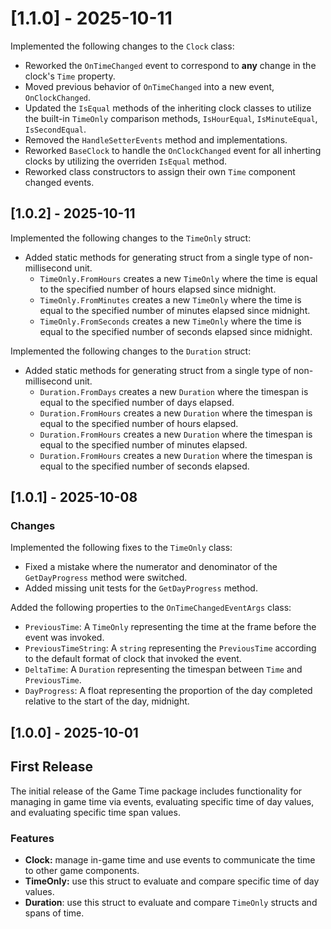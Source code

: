 # [1.1.0] - 2025-10-11

Implemented the following changes to the `Clock` class:

- Reworked the `OnTimeChanged` event to correspond to **any** change in the clock's `Time` property.
- Moved previous behavior of `OnTimeChanged` into a new event, `OnClockChanged`.
- Updated the `IsEqual` methods of the inheriting clock classes to utilize the built-in `TimeOnly`
comparison methods, `IsHourEqual`, `IsMinuteEqual`, `IsSecondEqual`.
- Removed the `HandleSetterEvents` method and implementations.
- Reworked `BaseClock` to handle the `OnClockChanged` event for all inherting clocks by utilizing
the overriden `IsEqual` method.
- Reworked class constructors to assign their own `Time` component changed events.

## [1.0.2] - 2025-10-11

Implemented the following changes to the `TimeOnly` struct:

- Added static methods for generating struct from a single type of non-millisecond unit.
  - `TimeOnly.FromHours` creates a new `TimeOnly` where the time is equal to the specified number
  of hours elapsed since midnight.
  - `TimeOnly.FromMinutes` creates a new `TimeOnly` where the time is equal to the specified number
    of minutes elapsed since midnight.
  - `TimeOnly.FromSeconds` creates a new `TimeOnly` where the time is equal to the specified number
    of seconds elapsed since midnight.

Implemented the following changes to the `Duration` struct:

- Added static methods for generating struct from a single type of non-millisecond unit.
    - `Duration.FromDays` creates a new `Duration` where the timespan is equal to the specified number
      of days elapsed.
    - `Duration.FromHours` creates a new `Duration` where the timespan is equal to the specified number
      of hours elapsed.
    - `Duration.FromHours` creates a new `Duration` where the timespan is equal to the specified number
      of minutes elapsed.
    - `Duration.FromHours` creates a new `Duration` where the timespan is equal to the specified number
      of seconds elapsed.

## [1.0.1] - 2025-10-08

### Changes

Implemented the following fixes to the `TimeOnly` class:

- Fixed a mistake where the numerator and denominator of the `GetDayProgress` method were switched.
- Added missing unit tests for the `GetDayProgress` method.

Added the following properties to the `OnTimeChangedEventArgs` class:

- `PreviousTime`: A `TimeOnly` representing the time at the frame before the event was invoked.
- `PreviousTimeString`: A `string` representing the `PreviousTime` according to the default format of
clock that invoked the event.
- `DeltaTime`: A `Duration` representing the timespan between `Time` and `PreviousTime`.
- `DayProgress`: A float representing the proportion of the day completed relative to the start of the day, midnight.

## [1.0.0] - 2025-10-01

## First Release

The initial release of the Game Time package includes functionality for managing in game time via events,
evaluating specific time of day values, and evaluating specific time span values.

### Features

- **Clock:** manage in-game time and use events to communicate the time to other game components.
- **TimeOnly:** use this struct to evaluate and compare specific time of day values.
- **Duration**: use this struct to evaluate and compare ```TimeOnly``` structs and spans of time.